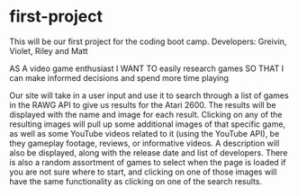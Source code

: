 # first-project
This will be our first project for the coding boot camp.
Developers: Greivin, Violet, Riley and Matt

AS A video game enthusiast
I WANT TO easily research games
SO THAT I can make informed decisions and spend more time playing

Our site will take in a user input and use it to search through a list of games in the RAWG API to give us results for the Atari 2600. The results will be displayed with the name and image for each result. Clicking on any of the resulting images will pull up some additional images of that specific game, as well as some YouTube videos related to it (using the YouTube API), be they gameplay footage, reviews, or informative videos. A description will also be displayed, along with the release date and list of developers. There is also a random assortment of games to select when the page is loaded if you are not sure where to start, and clicking on one of those images will have the same functionality as clicking on one of the search results.
